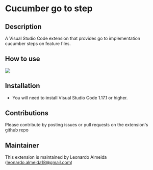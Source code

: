# Cucumber go to step

## Description
A Visual Studio Code extension that provides go to implementation cucumber steps on feature files.

## How to use
![](https://i.imgur.com/5crMfTj.gif)

## Installation

 - You will need to install Visual Studio Code 1.17.1 or higher.

## Contributions

Please contribute by posting issues or pull requests on the extension's [github repo](https://github.com/leonardosal/cucumber-gotostep)

## Maintainer

This extension is maintained by Leonardo Almeida (leonardo.almeida18@gmail.com)